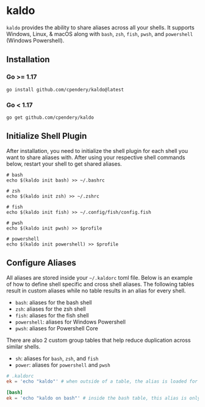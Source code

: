 # kaldo

`kaldo` provides the ability to share aliases across all your shells. It supports Windows, Linux, & macOS along with `bash`, `zsh`, `fish`, `pwsh`, and `powershell` (Windows Powershell).

## Installation

### Go >= 1.17

```shell
go install github.com/cpendery/kaldo@latest
```

### Go < 1.17

```shell
go get github.com/cpendery/kaldo
```


## Initialize Shell Plugin

After installation, you need to initialize the shell plugin for each shell you want to share aliases with. After using your respective shell commands below, restart your shell to get shared aliases.

```shell
# bash
echo $(kaldo init bash) >> ~/.bashrc

# zsh
echo $(kaldo init zsh) >> ~/.zshrc

# fish
echo $(kaldo init fish) >> ~/.config/fish/config.fish

# pwsh
echo $(kaldo init pwsh) >> $profile

# powershell
echo $(kaldo init powershell) >> $profile
```

## Configure Aliases

All aliases are stored inside your `~/.kaldorc` toml file. Below is an example of how to define shell specific and cross shell aliases. The following tables result in custom aliases while no table results in an alias for every shell.

- `bash`: aliases for the bash shell
- `zsh`: aliases for the zsh shell
- `fish`: aliases for the fish shell
- `powershell`: aliases for Windows Powershell
- `pwsh`: aliases for Powershell Core

There are also 2 custom group tables that help reduce duplication across similar shells.

- `sh`: aliases for `bash`, `zsh`, and `fish`
- `power`: aliases for `powershell` and `pwsh`

```toml
# .kaldorc
ek = 'echo "kaldo"' # when outside of a table, the alias is loaded for all your shells

[bash]
ek = 'echo "kaldo on bash"' # inside the bash table, this alias is only provided for bash and overrides your shared alias
```